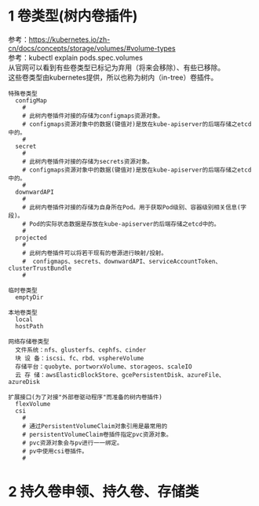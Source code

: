 # 1 卷类型(树内卷插件)
参考：https://kubernetes.io/zh-cn/docs/concepts/storage/volumes/#volume-types  
参考：kubectl explain pods.spec.volumes  
从官网可以看到有些卷类型已标记为弃用（将来会移除）、有些已移除。  
这些卷类型由kubernetes提供，所以也称为树内（in-tree）卷插件。  
```
特殊卷类型
  configMap
    #
    # 此树内卷插件对接的存储为configmaps资源对象。
    # configmaps资源对象中的数据(键值对)是放在kube-apiserver的后端存储之etcd中的。
    #
  secret
    # 
    # 此树内卷插件对接的存储为secrets资源对象。
    # configmaps资源对象中的数据(键值对)是放在kube-apiserver的后端存储之etcd中的。
    #
  downwardAPI
    #
    # 此树内卷插件对接的存储为自身所在Pod。用于获取Pod级别、容器级别相关信息(字段)。
    # Pod的实际状态数据是存放在kube-apiserver的后端存储之etcd中的。
    # 
  projected
    #
    # 此树内卷插件可以将若干现有的卷源进行映射/投射。
    #  configmaps、secrets、downwardAPI、serviceAccountToken、clusterTrustBundle
    #  

临时卷类型
  emptyDir

本地卷类型
  local
  hostPath

网络存储卷类型
  文件系统：nfs、glusterfs、cephfs、cinder
  块 设 备：iscsi、fc、rbd、vsphereVolume
  存储平台：quobyte、portworxVolume、storageos、scaleIO
  云 存 储：awsElasticBlockStore、gcePersistentDisk、azureFile、azureDisk

扩展接口(为了对接"外部卷驱动程序"而准备的树内卷插件)
  flexVolume
  csi
    #
    # 通过PersistentVolumeClaim对象引用是最常用的
    # persistentVolumeClaim卷插件指定pvc资源对象。
    # pvc资源对象会与pv进行一一绑定。
    # pv中使用csi卷插件。  
    # 
```


# 2 持久卷申领、持久卷、存储类











